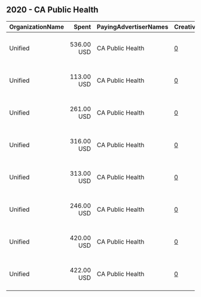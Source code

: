 ## 2020 - CA Public Health 
|OrganizationName|Spent|PayingAdvertiserNames|CreativeUrls|Impressions|Genders|AgeBrackets|CountryCodes|BillingAddresses|CandidateBallotInformation|
|:---|---:|:---|:---|---:|:---|:---|:---|:---|:---|
|Unified|536.00 USD|CA Public Health|[0](https://www.snap.com/political-ads/asset/aa1d95d83bd01359be4250f1f38873f795e512cbfc79f35260184a5f5043bb7c?mediaType=mp4)|240,140||18-25|united states|"180 Madison Ave New York,New York,10016,US"||
|Unified|113.00 USD|CA Public Health|[0](https://www.snap.com/political-ads/asset/b22c36401580bec407238433c77f3de1be8d29b1ce166c55c8f848ae42fa116b?mediaType=mp4)|40,871|||united states|"180 Madison Ave New York,New York,10016,US"||
|Unified|261.00 USD|CA Public Health|[0](https://www.snap.com/political-ads/asset/874de9f98cb881c91a01a125f1a09e5679a2bcab6b4ca4f9ad35c0837e0696aa?mediaType=png)|89,499|||united states|"180 Madison Ave New York,New York,10016,US"||
|Unified|316.00 USD|CA Public Health|[0](https://www.snap.com/political-ads/asset/bb68b5892c146e951ec27fab985f6fc63feeee615f9e6ad0e8b4f89c85b28312?mediaType=jpg)|72,826|||united states|"180 Madison Ave New York,New York,10016,US"||
|Unified|313.00 USD|CA Public Health|[0](https://www.snap.com/political-ads/asset/90f8cce17667a96d69ca066d5d5a32ad93d5ca5c46505e795398807439b7b424?mediaType=jpg)|72,466|||united states|"180 Madison Ave New York,New York,10016,US"||
|Unified|246.00 USD|CA Public Health|[0](https://www.snap.com/political-ads/asset/645a95a4dbc1cce6c6a6d5975c09d8b306df11ec7bde2ce33f3e9082ea5a2230?mediaType=png)|84,732|||united states|"180 Madison Ave New York,New York,10016,US"||
|Unified|420.00 USD|CA Public Health|[0](https://www.snap.com/political-ads/asset/225489ac3776a2dc7cb808e75cae666b63c04b286ed221143985661e69b3c2f3?mediaType=png)|151,645|||united states|"180 Madison Ave New York,New York,10016,US"||
|Unified|422.00 USD|CA Public Health|[0](https://www.snap.com/political-ads/asset/7b64d7165ac332e17392fc932084421c2bef5de726b1ef6cd9d9f317c7232770?mediaType=png)|153,488|||united states|"180 Madison Ave New York,New York,10016,US"||
